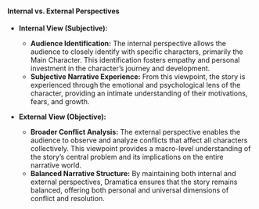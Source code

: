 #### **Internal vs. External Perspectives**

- **Internal View (Subjective):**

  - **Audience Identification:** The internal perspective allows the audience to closely identify with specific characters, primarily the Main Character. This identification fosters empathy and personal investment in the character’s journey and development.
  - **Subjective Narrative Experience:** From this viewpoint, the story is experienced through the emotional and psychological lens of the character, providing an intimate understanding of their motivations, fears, and growth.

- **External View (Objective):**
  - **Broader Conflict Analysis:** The external perspective enables the audience to observe and analyze conflicts that affect all characters collectively. This viewpoint provides a macro-level understanding of the story’s central problem and its implications on the entire narrative world.
  - **Balanced Narrative Structure:** By maintaining both internal and external perspectives, Dramatica ensures that the story remains balanced, offering both personal and universal dimensions of conflict and resolution.
